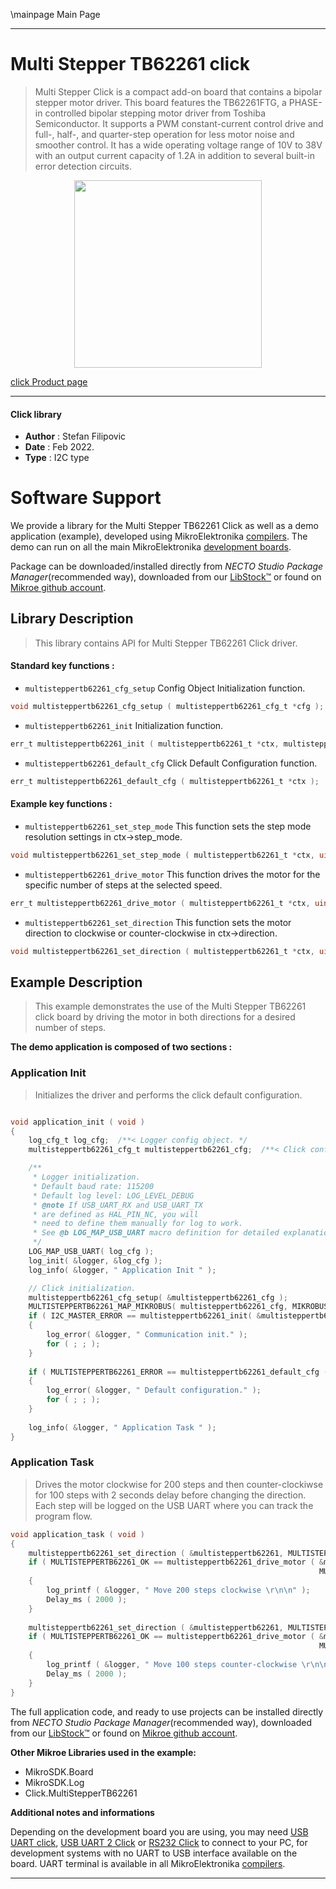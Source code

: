 \mainpage Main Page

---
# Multi Stepper TB62261 click

> Multi Stepper Click is a compact add-on board that contains a bipolar stepper motor driver. This board features the TB62261FTG, a PHASE-in controlled bipolar stepping motor driver from Toshiba Semiconductor. It supports a PWM constant-current control drive and full-, half-, and quarter-step operation for less motor noise and smoother control. It has a wide operating voltage range of 10V to 38V with an output current capacity of 1.2A in addition to several built-in error detection circuits.

<p align="center">
  <img src="https://download.mikroe.com/images/click_for_ide/multisteppertb62261_click.png" height=300px>
</p>

[click Product page](https://www.mikroe.com/multi-stepper-click-tb62261)

---


#### Click library

- **Author**        : Stefan Filipovic
- **Date**          : Feb 2022.
- **Type**          : I2C type


# Software Support

We provide a library for the Multi Stepper TB62261 Click
as well as a demo application (example), developed using MikroElektronika
[compilers](https://www.mikroe.com/necto-studio).
The demo can run on all the main MikroElektronika [development boards](https://www.mikroe.com/development-boards).

Package can be downloaded/installed directly from *NECTO Studio Package Manager*(recommended way), downloaded from our [LibStock&trade;](https://libstock.mikroe.com) or found on [Mikroe github account](https://github.com/MikroElektronika/mikrosdk_click_v2/tree/master/clicks).

## Library Description

> This library contains API for Multi Stepper TB62261 Click driver.

#### Standard key functions :

- `multisteppertb62261_cfg_setup` Config Object Initialization function.
```c
void multisteppertb62261_cfg_setup ( multisteppertb62261_cfg_t *cfg );
```

- `multisteppertb62261_init` Initialization function.
```c
err_t multisteppertb62261_init ( multisteppertb62261_t *ctx, multisteppertb62261_cfg_t *cfg );
```

- `multisteppertb62261_default_cfg` Click Default Configuration function.
```c
err_t multisteppertb62261_default_cfg ( multisteppertb62261_t *ctx );
```

#### Example key functions :

- `multisteppertb62261_set_step_mode` This function sets the step mode resolution settings in ctx->step_mode.
```c
void multisteppertb62261_set_step_mode ( multisteppertb62261_t *ctx, uint8_t mode );
```

- `multisteppertb62261_drive_motor` This function drives the motor for the specific number of steps at the selected speed.
```c
err_t multisteppertb62261_drive_motor ( multisteppertb62261_t *ctx, uint32_t steps, uint8_t speed );
```

- `multisteppertb62261_set_direction` This function sets the motor direction to clockwise or counter-clockwise in ctx->direction.
```c
void multisteppertb62261_set_direction ( multisteppertb62261_t *ctx, uint8_t dir );
```

## Example Description

> This example demonstrates the use of the Multi Stepper TB62261 click board by driving the motor in both directions for a desired number of steps.

**The demo application is composed of two sections :**

### Application Init

> Initializes the driver and performs the click default configuration.

```c

void application_init ( void )
{
    log_cfg_t log_cfg;  /**< Logger config object. */
    multisteppertb62261_cfg_t multisteppertb62261_cfg;  /**< Click config object. */

    /** 
     * Logger initialization.
     * Default baud rate: 115200
     * Default log level: LOG_LEVEL_DEBUG
     * @note If USB_UART_RX and USB_UART_TX 
     * are defined as HAL_PIN_NC, you will 
     * need to define them manually for log to work. 
     * See @b LOG_MAP_USB_UART macro definition for detailed explanation.
     */
    LOG_MAP_USB_UART( log_cfg );
    log_init( &logger, &log_cfg );
    log_info( &logger, " Application Init " );

    // Click initialization.
    multisteppertb62261_cfg_setup( &multisteppertb62261_cfg );
    MULTISTEPPERTB62261_MAP_MIKROBUS( multisteppertb62261_cfg, MIKROBUS_1 );
    if ( I2C_MASTER_ERROR == multisteppertb62261_init( &multisteppertb62261, &multisteppertb62261_cfg ) ) 
    {
        log_error( &logger, " Communication init." );
        for ( ; ; );
    }
    
    if ( MULTISTEPPERTB62261_ERROR == multisteppertb62261_default_cfg ( &multisteppertb62261 ) )
    {
        log_error( &logger, " Default configuration." );
        for ( ; ; );
    }
    
    log_info( &logger, " Application Task " );
}

```

### Application Task

> Drives the motor clockwise for 200 steps and then counter-clockiwse for 100 steps with 2 seconds delay before changing the direction.
Each step will be logged on the USB UART where you can track the program flow.

```c
void application_task ( void )
{
    multisteppertb62261_set_direction ( &multisteppertb62261, MULTISTEPPERTB62261_DIR_CW );
    if ( MULTISTEPPERTB62261_OK == multisteppertb62261_drive_motor ( &multisteppertb62261, 200, 
                                                                     MULTISTEPPERTB62261_SPEED_FAST ) )
    {
        log_printf ( &logger, " Move 200 steps clockwise \r\n\n" );
        Delay_ms ( 2000 );
    }
    
    multisteppertb62261_set_direction ( &multisteppertb62261, MULTISTEPPERTB62261_DIR_CCW );
    if ( MULTISTEPPERTB62261_OK == multisteppertb62261_drive_motor ( &multisteppertb62261, 100,
                                                                     MULTISTEPPERTB62261_SPEED_FAST ) )
    {
        log_printf ( &logger, " Move 100 steps counter-clockwise \r\n\n" );
        Delay_ms ( 2000 );
    }
}
```

The full application code, and ready to use projects can be installed directly from *NECTO Studio Package Manager*(recommended way), downloaded from our [LibStock&trade;](https://libstock.mikroe.com) or found on [Mikroe github account](https://github.com/MikroElektronika/mikrosdk_click_v2/tree/master/clicks).

**Other Mikroe Libraries used in the example:**

- MikroSDK.Board
- MikroSDK.Log
- Click.MultiStepperTB62261

**Additional notes and informations**

Depending on the development board you are using, you may need
[USB UART click](https://www.mikroe.com/usb-uart-click),
[USB UART 2 Click](https://www.mikroe.com/usb-uart-2-click) or
[RS232 Click](https://www.mikroe.com/rs232-click) to connect to your PC, for
development systems with no UART to USB interface available on the board. UART
terminal is available in all MikroElektronika
[compilers](https://shop.mikroe.com/compilers).

---
